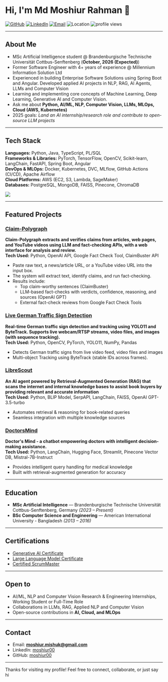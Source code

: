 # Hi, I'm Md Moshiur Rahman 👋

<p align="left">
  <a href="https://github.com/moshiur00"><img src="https://img.shields.io/badge/GitHub-moshiur00-181717?logo=github" alt="GitHub"></a>
  <a href="https://www.linkedin.com/in/moshiur00"><img src="https://img.shields.io/badge/LinkedIn-moshiur00-0A66C2?logo=linkedin&logoColor=white" alt="LinkedIn"></a>
  <a href="mailto:moshiur.mishuk@gmail.com"><img src="https://img.shields.io/badge/Email-moshiur.mishuk%40gmail.com-D14836?logo=gmail&logoColor=white" alt="Email"></a>
  <img src="https://img.shields.io/badge/Location-Cottbus,%20Germany-4CAF50?logo=google-maps&logoColor=white" alt="Location"/>
  <img src="https://komarev.com/ghpvc/?username=moshiur00&label=Visitors&color=0e75b6&style=flat" alt="profile views"/>
</p>

---

## About Me

- MSc Artificial Intelligence student @ Brandenburgische Technische Universität Cottbus-Senftenberg (**October, 2026 (Expected)**)
- Former Software Engineer with 4+ years of experience @ Millennium Information Solution Ltd
- Experienced in building Enterprise Software Solutions using Spring Boot and Angular. Developed applied AI projects in NLP, RAG, AI Agents, LLMs and Computer Vision
- Learning and implementing core concepts of Machine Learning, Deep Learning, Generative AI and Computer Vision.
- Ask me about **Python, AI/ML, NLP, Computer Vision, LLMs, MLOps, Cloud (AWS, Kubernetes)**
- 2025 goals: _Land an AI internship/research role and contribute to open-source LLM projects_

---

## Tech Stack

**Languages:** Python, Java, TypeScript, PL/SQL  
**Frameworks & Libraries:** PyTorch, TensorFlow, OpenCV, Scikit-learn, LangChain, FastAPI, Spring Boot, Angular  
**DevOps & MLOps:** Docker, Kubernetes, DVC, MLflow, GitHub Actions (CI/CD), Apache Airflow   
**Cloud Platforms:** AWS (EC2, S3, Lambda, SageMaker)  
**Databases:** PostgreSQL, MongoDB, FAISS, Pinecone, ChromaDB

<p>
  <img src="https://skillicons.dev/icons?i=python,java,ts,react,angular,spring,fastapi,tensorflow,pytorch,aws,docker,kubernetes,postgres,mongodb,git,airflow&perline=9"/>
</p>

---

## Featured Projects

### [Claim-Polygraph](https://github.com/moshiur00/Claim-Polygraph)
**Claim-Polygraph extracts and verifies claims from articles, web pages, and YouTube videos using LLM and fact-checking APIs, with a web interface for analysis and review.**  
**Tech Used:** Python, OpenAI API, Google Fact Check Tool, ClaimBuster API

- Paste raw text, a news/article URL, or a YouTube video URL into the input box.
- The system will extract text, identify claims, and run fact-checking.
- Results include:
    - Top claim-worthy sentences (ClaimBuster)
    - LLM-based fact-checks with verdicts, confidence, reasoning, and sources (OpenAI GPT)
    - External fact-check reviews from Google Fact Check Tools

### [Live German Traffic Sign Detection](https://github.com/moshiur00/Live-German-Traffic-Sign-Detection)
**Real-time German traffic sign detection and tracking using YOLO11 and ByteTrack. Supports live webcam/RTSP streams, video files, and images (with sequence tracking).**  
**Tech Used:** Python, OpenCV, PyTorch, YOLO11, NumPy, Pandas

- Detects German traffic signs from live video feed, video files and images
- Multi-object Tracking using ByteTrack (stable IDs across frames).

### [LibreScout](https://github.com/moshiur00/LibreScout)
**An AI agent powered by Retrieval-Augmented Generation (RAG) that scans the internet and internal knowledge bases to assist book buyers by providing relevant and accurate information**  
**Tech Used:** Python, BLIP Model, SerpAPI, LangChain, FAISS, OpenAI GPT-3.5-turbo

- Automates retrieval & reasoning for book-related queries
- Seamless integration with multiple knowledge sources

### [DoctorsMind](https://github.com/moshiur00/DoctorsMind)
**Doctor's Mind - a chatbot empowering doctors with intelligent decision-making assistance.**  
**Tech Used:** Python, LangChain, Hugging Face, Streamlit, Pinecone Vector DB, Mistral-7B-Instruct

- Provides intelligent query handling for medical knowledge
- Built with retrieval-augmented generation for accuracy


---

## Education

- **MSc Artificial Intelligence** — Brandenburgische Technische Universität Cottbus-Senftenberg, Germany _(2023 – Present)_
- **BSc Computer Science and Engineering** — American International University - Bangladesh _(2013 – 2016)_

---

## Certifications

- [Generative AI Certificate](<https://www.cloudskillsboost.google/public_profiles/b6a9bddf-6622-4ec2-8c10-6a739e043499/badges/15006444>)  
- [Large Language Model Certificate](<https://www.cloudskillsboost.google/public_profiles/b6a9bddf-6622-4ec2-8c10-6a739e043499/badges/14976565>)  
- [Certified ScrumMaster](<https://certification.scrumalliance.org/accounts/1645206-md-moshiur-rahman/certifications/1946115-csm>)  
---

## Open to

- AI/ML, NLP and Computer Vision Research & Engineering Internships, Working Student or Full-Time Role 
- Collaborations in LLMs, RAG, Applied NLP and Computer Vision
- Open-source contributions in **AI, Cloud, and MLOps**

---

## Contact

- Email: **moshiur.mishuk@gmail.com**
- LinkedIn: [moshiur00](https://www.linkedin.com/in/moshiur00)
- GitHub: [moshiur00](https://github.com/moshiur00)


---

Thanks for visiting my profile! Feel free to connect, collaborate, or just say hi
